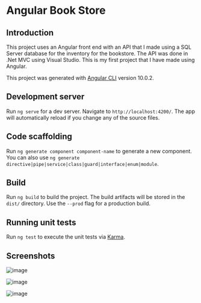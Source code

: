 # Angular Book Store

## Introduction
This project uses an Angular front end with an API that I made using a SQL Server database for the inventory for the bookstore. The API was done in .Net MVC using Visual Studio.  This is my first project that I have made using Angular.  

This project was generated with [Angular CLI](https://github.com/angular/angular-cli) version 10.0.2.



## Development server

Run `ng serve` for a dev server. Navigate to `http://localhost:4200/`. The app will automatically reload if you change any of the source files.

## Code scaffolding

Run `ng generate component component-name` to generate a new component. You can also use `ng generate directive|pipe|service|class|guard|interface|enum|module`.

## Build

Run `ng build` to build the project. The build artifacts will be stored in the `dist/` directory. Use the `--prod` flag for a production build.

## Running unit tests

Run `ng test` to execute the unit tests via [Karma](https://karma-runner.github.io).

## Screenshots

![image](https://user-images.githubusercontent.com/60634063/92404106-c5db5080-f100-11ea-803f-fdaefd010f37.png)

![image](https://user-images.githubusercontent.com/60634063/92404397-79444500-f101-11ea-8e74-a6e83907d8da.png)

![image](https://user-images.githubusercontent.com/60634063/92404445-9a0c9a80-f101-11ea-9001-c2fc5f9ca6ec.png)


